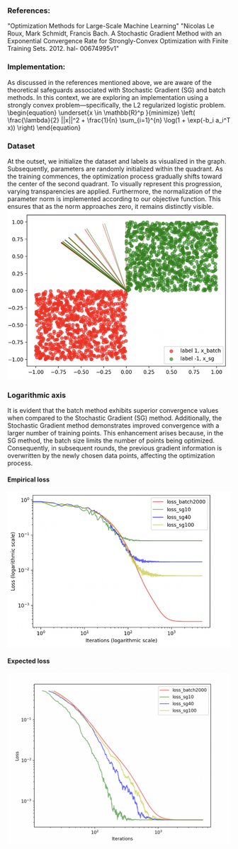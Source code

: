 ### References:
"Optimization Methods for Large-Scale Machine Learning"
"Nicolas Le Roux, Mark Schmidt, Francis Bach. A Stochastic Gradient Method with an Exponential Convergence Rate for Strongly-Convex Optimization with Finite Training Sets. 2012. hal- 00674995v1"

### Implementation:
As discussed in the references mentioned above, we are aware of the theoretical safeguards associated with Stochastic Gradient (SG) and batch methods. In this context, we are exploring an implementation using a strongly convex problem—specifically, the L2 regularized logistic problem.
\begin{equation}
\underset{x \in \mathbb{R}^p }{minimize} \left( \frac{\lambda}{2} ||x||^2 + \frac{1}{n} \sum_{i=1}^{n} \log(1 + \exp(-b_i a_i^T x)) \right)
\end{equation}

### Dataset 
At the outset, we initialize the dataset and labels as visualized in the graph. Subsequently, parameters are randomly initialized within the quadrant. As the training commences, the optimization process gradually shifts toward the center of the second quadrant. To visually represent this progression, varying transparencies are applied. Furthermore, the normalization of the parameter norm is implemented according to our objective function. This ensures that as the norm approaches zero, it remains distinctly visible.
![Lid-Driven](./image/data_distribution_searchingprocess.png)

### Logarithmic axis
It is evident that the batch method exhibits superior convergence values when compared to the Stochastic Gradient (SG) method. Additionally, the Stochastic Gradient method demonstrates improved convergence with a larger number of training points. This enhancement arises because, in the SG method, the batch size limits the number of points being optimized. Consequently, in subsequent rounds, the previous gradient information is overwritten by the newly chosen data points, affecting the optimization process.
#### Empirical loss
![Empirical loss](./image/loss.png)

#### Expected loss
![Expected loss](./image/expected_loss.png)